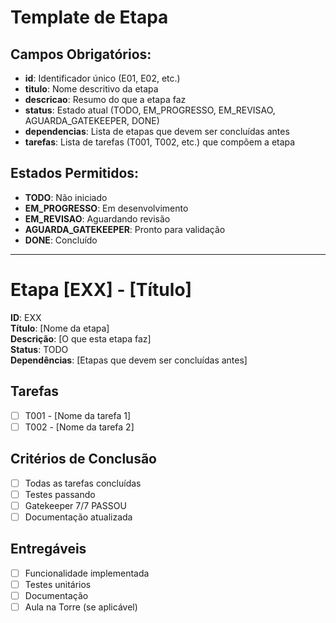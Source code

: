 # Template de Etapa

## Campos Obrigatórios:
- **id**: Identificador único (E01, E02, etc.)
- **titulo**: Nome descritivo da etapa
- **descricao**: Resumo do que a etapa faz
- **status**: Estado atual (TODO, EM_PROGRESSO, EM_REVISAO, AGUARDA_GATEKEEPER, DONE)
- **dependencias**: Lista de etapas que devem ser concluídas antes
- **tarefas**: Lista de tarefas (T001, T002, etc.) que compõem a etapa

## Estados Permitidos:
- **TODO**: Não iniciado
- **EM_PROGRESSO**: Em desenvolvimento
- **EM_REVISAO**: Aguardando revisão
- **AGUARDA_GATEKEEPER**: Pronto para validação
- **DONE**: Concluído

---

# Etapa [EXX] - [Título]

**ID**: EXX  
**Título**: [Nome da etapa]  
**Descrição**: [O que esta etapa faz]  
**Status**: TODO  
**Dependências**: [Etapas que devem ser concluídas antes]  

## Tarefas
- [ ] T001 - [Nome da tarefa 1]
- [ ] T002 - [Nome da tarefa 2]

## Critérios de Conclusão
- [ ] Todas as tarefas concluídas
- [ ] Testes passando
- [ ] Gatekeeper 7/7 PASSOU
- [ ] Documentação atualizada

## Entregáveis
- [ ] Funcionalidade implementada
- [ ] Testes unitários
- [ ] Documentação
- [ ] Aula na Torre (se aplicável)
